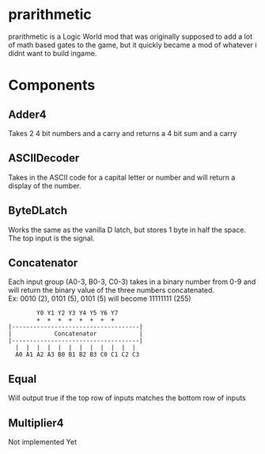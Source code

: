 # prarithmetic
prarithmetic is a Logic World mod that was originally supposed to add a lot of math based gates to the game, but it quickly became a mod of whatever i didnt want to build ingame.

# Components
## Adder4
Takes 2 4 bit numbers and a carry and returns a 4 bit sum and a carry

## ASCIIDecoder
Takes in the ASCII code for a capital letter or number and will return a display of the number.

## ByteDLatch
Works the same as the vanilla D latch, but stores 1 byte in half the space. The top input is the signal.

## Concatenator
Each input group (A0-3, B0-3, C0-3) takes in a binary number from 0-9 and will return the binary value of the three numbers concatenated. <br>
Ex: 0010 (2), 0101 (5), 0101 (5) will become 11111111 (255)

```
        Y0 Y1 Y2 Y3 Y4 Y5 Y6 Y7
        +  +  +  +  +  +  +  +
|------------------------------------|
|            Concatenator            |
|------------------------------------|
  |  |  |  |  |  |  |  |  |  |  |  |
  A0 A1 A2 A3 B0 B1 B2 B3 C0 C1 C2 C3
```

## Equal
Will output true if the top row of inputs matches the bottom row of inputs

## Multiplier4
Not implemented Yet